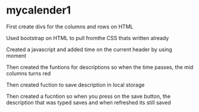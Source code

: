 # mycalender1
First create divs for the columns and rows on HTML

Used bootstrap on HTML to pull fromthe CSS thats written already

Created a javascript and added time on the current header by using moment

Then created the funtions for descriptions so when the time passes, the mid columns turns red

Then created fuction to save description in local storage

Then created a fucntion so when you press on the save button, the description that was typed saves and when refreshed its still saved 